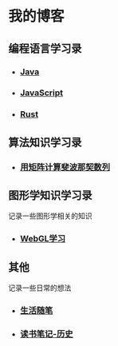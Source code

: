 # 我的博客

## 编程语言学习录

- ### [Java](./learn-java/README.md)

- ### [JavaScript](./learn-javascript/README.md)

- ### [Rust](./learn-rust/README.md)

## 算法知识学习录

- ### [用矩阵计算斐波那契数列](./learn-alg/%E7%94%A8%E7%9F%A9%E9%98%B5%E8%AE%A1%E7%AE%97%E6%96%90%E6%B3%A2%E9%82%A3%E5%A5%91%E6%95%B0%E5%88%97.md)

## 图形学知识学习录

记录一些图形学相关的知识

- ### [WebGL学习](./webgl/README.md)

## 其他

记录一些日常的想法

- ### [生活随笔](./busszing/README.md)

- ### [读书笔记-历史](./history_stuff/README.md)
